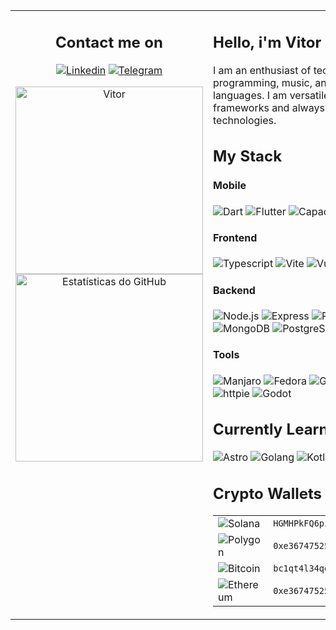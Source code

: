 <table >
  <tr  valign="top">
  <td width="300" align="center">

## Contact me on

[![Linkedin](https://img.shields.io/badge/LinkedIn-0A66C2?&style=for-the-badge&logo=linkedin&logoColor=white)](https://www.linkedin.com/in/pliavi)
[![Telegram](https://img.shields.io/badge/Telegram-26A5E4?&style=for-the-badge&logo=telegram&logoColor=white)](https://t.me/Pliavi)

  <a href="https://app.daily.dev/pliavi">
    <img src="https://api.daily.dev/devcards/v2/D6qcUwvNW.png?type=default&r=aeq" width="300" alt="Vitor "Pliavi" Silvério's Dev Card"/>
  </a>


<img width="300" src="https://github-readme-stats.vercel.app/api/top-langs/?username=Pliavi&layout=compact&theme=light&hide_border=true" alt="Estatísticas do GitHub">

  </td>

  <td >

## Hello, i'm Vitor "Pliavi" Silvério! 👋

I am an enthusiast of technology passionate about programming, music, and exploration of programming languages. I am versatile in various languages and frameworks and always open to new experiences with new technologies.

## My Stack

#### Mobile

![Dart](https://img.shields.io/badge/Dart-0D6292?&style=for-the-badge&logo=Dart&logoColor=white)
![Flutter](https://img.shields.io/badge/Flutter-0468D7?&style=for-the-badge&logo=flutter&logoColor=white)
![Capacitor](https://img.shields.io/badge/Capacitor-119EFF?&style=for-the-badge&logo=Capacitor&logoColor=white)

#### Frontend

![Typescript](https://img.shields.io/badge/Typescript-3178C6?&style=for-the-badge&logo=Typescript&logoColor=white)
![Vite](https://img.shields.io/badge/Vite-646CFF?&style=for-the-badge&logo=vite&logoColor=white)
![Vue](https://img.shields.io/badge/Vue-3FB27F?&style=for-the-badge&logo=vue.js&logoColor=white)
![Nuxt](https://img.shields.io/badge/Nuxt-00DC82?&style=for-the-badge&logo=nuxt.js&logoColor=white)
![React](https://img.shields.io/badge/React-087EA4?&style=for-the-badge&logo=react&logoColor=white)
![Next](https://img.shields.io/badge/Next-000000?&style=for-the-badge&logo=next.js&logoColor=white)
![Tailwind](https://img.shields.io/badge/Tailwind-38B2AC?&style=for-the-badge&logo=Tailwind%20CSS&logoColor=white)

#### Backend

![Node.js](https://img.shields.io/badge/Node.js-339933?&style=for-the-badge&logo=node.js&logoColor=white)
![Express](https://img.shields.io/badge/Express-000000?&style=for-the-badge&logo=express&logoColor=white)
![PHP](https://img.shields.io/badge/PHP-777BB4?&style=for-the-badge&logo=php&logoColor=white)
![Laravel](https://img.shields.io/badge/Laravel-FF2D20?&style=for-the-badge&logo=Laravel&logoColor=white)
![Firebase](https://img.shields.io/badge/Firebase-DD2C00?&style=for-the-badge&logo=firebase&logoColor=white)
![Supabase](https://img.shields.io/badge/Supabase-3FCF8E?&style=for-the-badge&logo=supabase&logoColor=white)
![MongoDB](https://img.shields.io/badge/MongoDB-47A248?&style=for-the-badge&logo=MongoDB&logoColor=white)
![PostgreSQL](https://img.shields.io/badge/PostgreSQL-4169E1?&style=for-the-badge&logo=postgresql&logoColor=white)

#### Tools

![Manjaro](https://img.shields.io/badge/Manjaro-35BF5C?&style=for-the-badge&logo=manjaro&logoColor=white)
![Fedora](https://img.shields.io/badge/Fedora-51A2DA?&style=for-the-badge&logo=Fedora&logoColor=white)
![Gnome](https://img.shields.io/badge/Gnome-4A86CF?&style=for-the-badge&logo=Gnome&logoColor=white)
![Nushell](https://img.shields.io/badge/Nushell-4E9A06?&style=for-the-badge&logo=Nushell&logoColor=white)
![Starship](https://img.shields.io/badge/Starship-DD0B78?&style=for-the-badge&logo=starship&logoColor=white)
![PNPM](https://img.shields.io/badge/PNPM-F69220?&style=for-the-badge&logo=pnpm&logoColor=white)
![httpie](https://img.shields.io/badge/httpie-363636?&style=for-the-badge&logo=httpie&logoColor=white)
![Godot](https://img.shields.io/badge/Godot-478CBF?&style=for-the-badge&logo=Godot%20Engine&logoColor=white)

## Currently Learning

![Astro](https://img.shields.io/badge/Astro-FF5D00?&style=for-the-badge&logo=astro&logoColor=white)
![Golang](https://img.shields.io/badge/Go-00ADD8?&style=for-the-badge&logo=Go&logoColor=white)
![Kotlin](https://img.shields.io/badge/Kotlin-7F52FF?&style=for-the-badge&logo=kotlin&logoColor=white)

## Crypto Wallets

<table style="width: 100%; ">
  <tr>
    <td >
      <img src="https://img.shields.io/badge/Sol:-9945FF?&style=for-the-badge&logo=solana&logoColor=white" alt="Solana" />
    </td>
    <td >
      <code>HGMHPkFQ6piXH1RXuMh5Greodg17jxJZbwYq8RRwSvmy</code>
    </td>
  </tr>
  <tr>
    <td >
      <img src="https://img.shields.io/badge/Pol:-7B3FE4?&style=for-the-badge&logo=polygon&logoColor=white" alt="Polygon"/>
    </td>
    <td >
      <code>0xe36747525a00C1ACB742F0a3E6Bf973C6D0f54FD</code>
    </td>
  </tr>

  <tr>
    <td >
      <img src="https://img.shields.io/badge/BTC:-F7931A?&style=for-the-badge&logo=bitcoin&logoColor=white" alt="Bitcoin"/>
    </td>
    <td >
      <code>bc1qt4l34qe6mknawa42dknxnetzut3q3p0ht2urmz</code>
    </td>
  </tr>

  <tr>
    <td >
      <img src="https://img.shields.io/badge/ETH:-3C3C3D?&style=for-the-badge&logo=ethereum&logoColor=white" alt="Ethereum"/>
    </td>
    <td >
      <code>0xe36747525a00C1ACB742F0a3E6Bf973C6D0f54FD</code>
    </td>
  </tr>
</table>

</td>
</tr>
</table>
